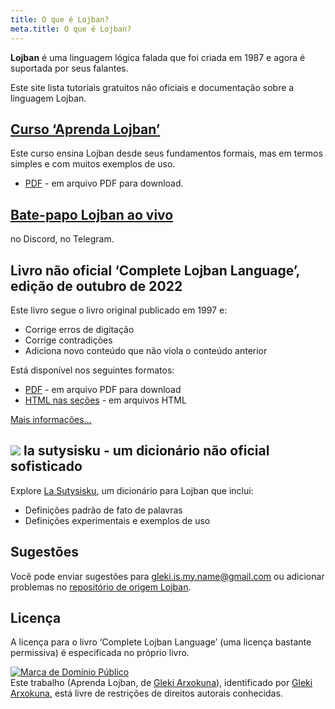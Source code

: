 ```yaml
---
title: O que é Lojban?
meta.title: O que é Lojban?
---
```


**Lojban** é uma linguagem lógica falada que foi criada em 1987 e agora é suportada por seus falantes.

Este site lista tutoriais gratuitos não oficiais e documentação sobre a linguagem Lojban.

## [Сurso ‘Aprenda Lojban’](/pt/books/learn-lojban/!1)

<pixra redirect="/pt/books/learn-lojban/!1" url="/assets/pixra/cilre/sruri_since.webp" caption="Curso ‘Aprenda Lojban’"></pixra>

Este curso ensina Lojban desde seus fundamentos formais, mas em termos simples e com muitos exemplos de uso.

* [PDF](/vreji/uencu/pt/learn-lojban.pdf) - em arquivo PDF para download.

## [Bate-papo Lojban ao vivo](/pt/articles/live_chat)

<pixra redirect="/pt/articles/live_chat" url="/assets/pixra/ralju/jduli.svg" caption="Bate-papo Lojban ao vivo"></pixra>

no Discord, no Telegram.

## Livro não oficial ‘Complete Lojban Language’, edição de outubro de 2022

<pixra redirect="/pt/articles/complete-lojban-language" url="/assets/pixra/ralju/cll2.webp" caption="A linguagem Lojban completa"></pixra>

Este livro segue o livro original publicado em 1997 e:

* Corrige erros de digitação
* Corrige contradições
* Adiciona novo conteúdo que não viola o conteúdo anterior

Está disponível nos seguintes formatos:

* [PDF](https://la-lojban.github.io/uncll/uncll-1.2.15/cll.pdf) - em arquivo PDF para download
* [HTML nas seções](https://la-lojban.github.io/uncll/uncll-1.2.15/xhtml_section_chunks/) - em arquivos HTML
<!-- * [EPUB](https://la-lojban.github.io/uncll/uncll-1.2.15/cll.epub) - como um livro EPUB -->

[Mais informações...](/pt/artigos/completa-lojban-linguagem)

## ![](https://la-lojban.github.io/sutysisku/pixra/snime.svg) la sutysisku - um dicionário não oficial sofisticado

Explore [La Sutysisku](https://la-lojban.github.io/sutysisku/en/#seskari=cnano&sisku=coi_munje), um dicionário para Lojban que inclui:

* Definições padrão de fato de palavras
* Definições experimentais e exemplos de uso

## Sugestões

Você pode enviar sugestões para [gleki.is.my.name@gmail.com](mailto:gleki.is.my.name@gmail.com) ou adicionar problemas no [repositório de origem Lojban](https://github.com/la-lojban/lojban-made-easy/issues).

## Licença

A licença para o livro ‘Complete Lojban Language’ (uma licença bastante permissiva) é especificada no próprio livro.

<p xmlns:dct="https://purl.org/dc/terms/">
<a rel="license" href="http://creativecommons.org/publicdomain/mark/1.0/">
<img src="https://i.creativecommons.org/p/mark/1.0/88x31.png"
      estilo = "estilo de borda: nenhum;" alt="Marca de Domínio Público" />
</a>
<br />
Este trabalho (<span property="dct:title">Aprenda Lojban</span>, de <a href="https://lojban.pw" rel="dct:creator"><span property="dct:title ">Gleki Arxokuna</span></a>), identificado por <a href="https://lojban.pw" rel="dct:publisher"><span property="dct:title">Gleki Arxokuna</span></a>, está livre de restrições de direitos autorais conhecidas.
</p>